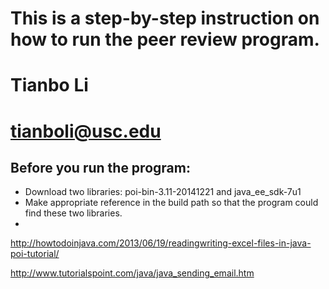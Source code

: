 This is a step-by-step instruction on how to run the peer review program.
===
# Tianbo Li
# tianboli@usc.edu
## Before you run the program:
* Download two libraries: poi-bin-3.11-20141221 and java_ee_sdk-7u1 
* Make appropriate reference in the build path so that the program could find these two libraries.
* 



http://howtodoinjava.com/2013/06/19/readingwriting-excel-files-in-java-poi-tutorial/

http://www.tutorialspoint.com/java/java_sending_email.htm
